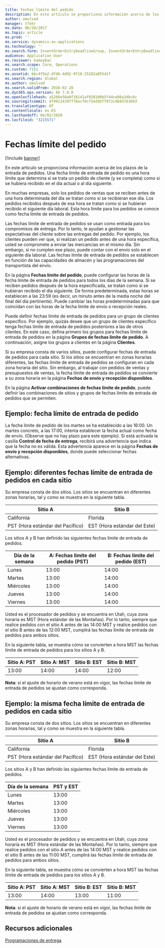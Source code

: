 ```yaml
---
title: Fechas límite del pedido
description: En este artículo se proporciona información acerca de los plazos de la entrada de pedidos. Una fecha límite de entrada de pedido es una hora límite que determina si se trata un pedido de cliente (y se completa) como si se hubiera recibido en el día actual o al día siguiente.
author: omulvad
manager: tfehr
ms.date: 06/20/2017
ms.topic: article
ms.prod: ''
ms.service: dynamics-ax-applications
ms.technology: ''
ms.search.form: InventOrderEntryDeadlineGroup, InventOrderEntryDeadlineParameters, InventOrderEntryDeadlineTable
audience: Application User
ms.reviewer: kamaybac
ms.search.scope: Core, Operations
ms.custom: 7151
ms.assetid: bbc4f9a2-df4b-4d92-9f18-25282a85541f
ms.search.region: Global
ms.author: omulvad
ms.search.validFrom: 2016-02-28
ms.dyn365.ops.version: AX 7.0.0
ms.openlocfilehash: a5266e58a0f18141af920100b5f44ce98a3dbc6c
ms.sourcegitcommit: 4f9912439ff78acf0c754d5bff972c4b85763093
ms.translationtype: HT
ms.contentlocale: es-ES
ms.lasthandoff: 04/02/2020
ms.locfileid: "3215571"
---
```

# <a name="order-entry-deadlines"></a>Fechas límite del pedido

[!include [banner](../includes/banner.md)]

En este artículo se proporciona información acerca de los plazos de la entrada de pedidos. Una fecha límite de entrada de pedido es una hora límite que determina si se trata un pedido de cliente (y se completa) como si se hubiera recibido en el día actual o al día siguiente.

En muchas empresas, solo los pedidos de ventas que se reciben antes de una hora determinada del día se tratan como si se recibieran ese día. Los pedidos recibidos después de esa hora se tratan como si se hubieran recibido el siguiente día laboral. Esta hora límite para los pedidos se conoce como fecha límite de entrada de pedidos.  

Las fechas límite de entrada de pedidos se usan como entrada para los compromisos de entrega. Por lo tanto, le ayudan a gestionar las expectativas del cliente sobre las entregas del pedido. Por ejemplo, los clientes pueden ver que, si realizan un pedido antes de una hora específica, usted se compromete a enviar las mercancías en el mismo día. Sin embargo, si no cumplen ese plazo, puede contar con el envío solo en el siguiente día laboral. Las fechas límite de entrada de pedidos se establecen en función de las capacidades de almacén y las programaciones del transportista del envío.  

En la página **Fechas límite del pedido**, puede configurar las horas de la fecha límite de entrada de pedidos para todos los días de la semana. Si se reciben pedidos después de la hora especificada, se tratan como si se hubieran recibido el día siguiente. De forma predeterminada, estas horas se establecen a las 23:59 (es decir, un minuto antes de la media noche del final del día pertinente). Puede cambiar las horas predeterminadas para que coincidan con las horas de la fecha límite de envío o recepción reales.  

Puede definir fechas límite de entrada de pedidos para un grupo de clientes específico. Por ejemplo, quizás desee que un grupo de clientes específico tenga fechas límite de entrada de pedidos posteriores a las de otros clientes. En este caso, defina primero los grupos para fechas límite de entrada de pedidos en la página **Grupos de fechas límite de pedido**. A continuación, asigne los grupos a clientes en la página **Clientes**.  

Si su empresa consta de varios sitios, puede configurar fechas de entrada de pedidos para cada sitio. Si los sitios se encuentran en zonas horarias diferentes, las fechas límite de entrada de pedidos se configuran en cada zona horaria del sitio. Sin embargo, al trabajar con pedidos de ventas y presupuestos de ventas, la fecha límite de entrada de pedidos se convierte a su zona horaria en la página **Fechas de envío y recepción disponibles**.  

En la página **Activar combinaciones de fechas límite de pedido**, puede definir las combinaciones de sitios y grupos de fechas límite de entrada de pedidos que se permiten.

## <a name="example-order-entry-deadline"></a>Ejemplo: fecha límite de entrada de pedido
La fecha límite de pedido de los martes se ha establecido a las 16:00. Un martes concreto, a las 17:00, intenta establecer la fecha actual como fecha de envío. (Observe que no hay plazo para este ejemplo). Si está activada la casilla **Control de fecha de entrega**, recibirá una advertencia que indica que la fecha no es válida. Esta advertencia aparece en la página **Fechas de envío y recepción disponibles**, donde puede seleccionar fechas alternativas.

## <a name="example-different-order-entry-deadlines-per-site"></a>Ejemplo: diferentes fechas límite de entrada de pedidos en cada sitio
Su empresa consta de dos sitios. Los sitios se encuentran en diferentes zonas horarias, tal y como se muestra en la siguiente tabla.

| Sitio A                      | Sitio B                      |
|-----------------------------|-----------------------------|
| California                  | Florida                     |
| PST (Hora estándar del Pacífico) | EST (Hora estándar del Este) |

Los sitios A y B han definido las siguientes fechas límite de entrada de pedidos.

| Día de la semana             | A: Fechas límite del pedido (PST) | B: Fechas límite del pedido (EST) |
|-----------------------------|--------------------------------|--------------------------------|
| Lunes                      | 13:00                          | 14:00                          |
| Martes                     | 13:00                          | 14:00                          |
| Miércoles                   | 13:00                          | 14:00                          |
| Jueves                    | 13:00                          | 14:00                          |
| Viernes                      | 13:00                          | 14:00                          |

Usted es el procesador de pedidos y se encuentra en Utah, cuya zona horaria es MST (Hora estándar de las Montañas). Por lo tanto, siempre que realice pedidos con el sitio A antes de las 14:00 MST y realice pedidos con el sitio B antes de las 12:00 MST, cumplirá las fechas límite de entrada de pedidos para ambos sitios.  

En la siguiente tabla, se muestra cómo se convierten a hora MST las fechas límite de entrada de pedidos para los sitios A y B.

| Sitio A: PST         | Sitio A: MST        | Sitio B: EST           | Sitio B: MST        |
|---------------------|--------------------|-----------------------|--------------------|
| 13:00               | 14:00              | 14:00                 | 12:00              |

**Nota**: si el ajuste de horario de verano está en vigor, las fechas límite de entrada de pedidos se ajustan como corresponda.

## <a name="example-same-order-entry-deadline-per-site"></a>Ejemplo: la misma fecha límite de entrada de pedidos en cada sitio
Su empresa consta de dos sitios. Los sitios se encuentran en diferentes zonas horarias, tal y como se muestra en la siguiente tabla.

| Sitio A                      | Sitio B                      |
|-----------------------------|-----------------------------|
| California                  | Florida                     |
| PST (Hora estándar del Pacífico) | EST (Hora estándar del Este) |

Los sitios A y B han definido las siguientes fechas límite de entrada de pedidos.

| Día de la semana | PST y EST |
|-----------------|-------------|
| Lunes          | 13:00       |
| Martes         | 13:00       |
| Miércoles       | 13:00       |
| Jueves        | 13:00       |
| Viernes          | 13:00       |

Usted es el procesador de pedidos y se encuentra en Utah, cuya zona horaria es MST (Hora estándar de las Montañas). Por lo tanto, siempre que realice pedidos con el sitio A antes de las 14:00 MST y realice pedidos con el sitio B antes de las 11:00 MST, cumplirá las fechas límite de entrada de pedidos para ambos sitios. 

En la siguiente tabla, se muestra cómo se convierten a hora MST las fechas límite de entrada de pedidos para los sitios A y B.

| Sitio A: PST         | Sitio A: MST        | Sitio B: EST           | Sitio B: MST        |
|---------------------|--------------------|-----------------------|--------------------|
| 13:00               | 14:00              | 13:00                 | 11:00              |

**Nota**: si el ajuste de horario de verano está en vigor, las fechas límite de entrada de pedidos se ajustan como corresponda.

<a name="additional-resources"></a>Recursos adicionales
--------

[Programaciones de entrega](delivery-schedules.md)



